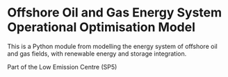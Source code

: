 # Offshore Oil and Gas Energy System Operational Optimisation Model

This is a Python module from modelling the energy system of offshore oil and gas fields, with renewable energy and storage integration.

Part of the Low Emission Centre (SP5)

